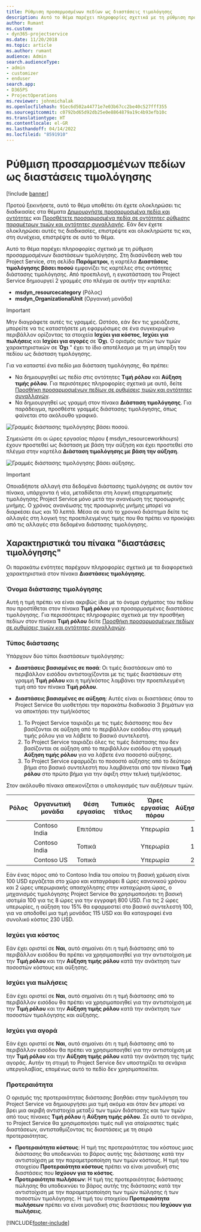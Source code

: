 ```yaml
---
title: Ρύθμιση προσαρμοσμένων πεδίων ως διαστάσεις τιμολόγησης
description: Αυτό το θέμα παρέχει πληροφορίες σχετικά με τη ρύθμιση προσαρμοσμένων διαστάσεων τιμολόγησης.
author: Rumant
ms.custom:
- dyn365-projectservice
ms.date: 11/20/2018
ms.topic: article
ms.author: rumant
audience: Admin
search.audienceType:
- admin
- customizer
- enduser
search.app:
- D365PS
- ProjectOperations
ms.reviewer: johnmichalak
ms.openlocfilehash: 91ec6d502a44771e7e03b67cc2be40c527fff355
ms.sourcegitcommit: c0792bd65d92db25e0e8864879a19c4b93efb10c
ms.translationtype: HT
ms.contentlocale: el-GR
ms.lasthandoff: 04/14/2022
ms.locfileid: "8591910"
---
```

# <a name="setting-up-custom-fields-as-pricing-dimensions"></a>Ρύθμιση προσαρμοσμένων πεδίων ως διαστάσεις τιμολόγησης 

[!include [banner](../includes/psa-now-project-operations.md)]

Προτού ξεκινήσετε, αυτό το θέμα υποθέτει ότι έχετε ολοκληρώσει τις διαδικασίες στα θέματα [Δημιουργήστε προσαρμοσμένα πεδία και οντότητες](create-custom-fields-entities.md) και [Προσθέτετε προσαρμοσμένα πεδία σε οντότητες ρύθμισης παραμέτρων τιμών και οντότητες συναλλαγής](field-references.md). Εάν δεν έχετε ολοκληρώσει αυτές τις διαδικασίες, επιστρέψτε και ολοκληρώστε τις και, στη συνέχεια, επιστρέψτε σε αυτό το θέμα. 

Αυτό το θέμα παρέχει πληροφορίες σχετικά με τη ρύθμιση προσαρμοσμένων διαστάσεων τιμολόγησης. Στη διασύνδεση web του Project Service, στη σελίδα **Παράμετροι**, η καρτέλα **Διαστάσεις τιμολόγησης βάσει ποσού** εμφανίζει τις καρτέλες στις οντότητες διάστασης τιμολόγησης. Από προεπιλογή, η εγκατάσταση του Project Service δημιουργεί 2 γραμμές στο πλέγμα σε αυτήν την καρτέλα:

- **msdyn_resourcecategory** (Ρόλος)
- **msdyn_OrganizationalUnit** (Οργανική μονάδα)

> [!IMPORTANT]
> Μην διαγράφετε αυτές τις γραμμές. Ωστόσο, εάν δεν τις χρειάζεστε, μπορείτε να τις καταστήσετε μη εφαρμόσιμες σε ένα συγκεκριμένο περιβάλλον ορίζοντας τα στοιχεία **Ισχύει για κόστος**, **Ισχύει για πωλήσεις** και **Ισχύει για αγορές** σε **Όχι**. Ο ορισμός αυτών των τιμών χαρακτηριστικών σε **Όχι** " έχει το ίδιο αποτέλεσμα με τη μη ύπαρξη του πεδίου ως διάσταση τιμολόγησης.

Για να καταστεί ένα πεδίο μια διάσταση τιμολόγησης, θα πρέπει:

- Να δημιουργηθεί ως πεδίο στις οντότητες **Τιμή ρόλου** και **Αύξηση τιμής ρόλου**. Για περισότερες πληροφορίες σχετικά με αυτό, δείτε [Προσθήκη προσαρμοσμένων πεδίων σε ρυθμίσεις τιμών και οντότητες συναλλαγών](field-references.md).
- Να δημιουργηθεί ως γραμμή στον πίνακα **Διάσταση τιμολόγησης**. Για παράδειγμα, προσθέστε γραμμές διάστασης τιμολόγησης, όπως φαίνεται στο ακόλουθο γραφικό. 

![Γραμμές διάστασης τιμολόγησης βάσει ποσού.](media/Amt-based-PD.png)

Σημειώστε ότι οι ώρες εργασίας πόρου **(** msdyn_resourceworkhours) έχουν προστεθεί ως διάσταση με βάση την αύξηση και έχει προστεθεί στο πλέγμα στην καρτέλα **Διάσταση τιμολόγησης με βάση την αύξηση**.

![Γραμμές διάστασης τιμολόγησης βάσει αύξησης.](media/Markup-based-PD.png)

> [!IMPORTANT]
> Οποιαδήποτε αλλαγή στα δεδομένα διάστασης τιμολόγησης σε αυτόν τον πίνακα, υπάρχοντα ή νέα, μεταδίδεται στη λογική επιχειρηματικής τιμολόγησης Project Service μόνο μετά την ανανέωση της προσωρινής μνήμης. Ο χρόνος ανανέωσης της προσωρινής μνήμης μπορεί να διαρκέσει έως και 10 λεπτά. Μέσα σε αυτό το χρονικό διάστημα δείτε τις αλλαγές στη λογική της προεπιλεγμένης τιμής που θα πρέπει να προκύψει από τις αλλαγές στα δεδομένα διάστασης τιμολόγησης.


## <a name="attributes-of-the-pricing-dimensions-table"></a>Χαρακτηριστικά του πίνακα "διαστάσεις τιμολόγησης"
Οι παρακάτω ενότητες παρέχουν πληροφορίες σχετικά με τα διαφορετικά χαρακτηριστικά στον πίνακα **Διαστάσεις τιμολόγησης**.

### <a name="pricing-dimension-name"></a>Όνομα διάστασης τιμολόγησης
Αυτή η τιμή πρέπει να είναι ακριβώς ίδια με το όνομα σχήματος του πεδίου που προστίθεται στον πίνακα **Τιμή ρόλου** για προσαρμοσμένες διαστάσεις τιμολόγησης. Για περισσότερες πληροφορίες σχετικά με την προσθήκη πεδίων στον πίνακα **Τιμή ρόλου** δείτε [Προσθήκη προσαρμοσμένων πεδίων σε ρυθμίσεις τιμών και οντότητες συναλλαγών](field-references.md).

### <a name="type-of-dimension"></a>Τύπος διάστασης
Υπάρχουν δύο τύποι διαστάσεων τιμολόγησης:
  
  - **Διαστάσεις βασισμένες σε ποσά**: Οι τιμές διαστάσεων από το περιβάλλον εισόδου αντιστοιχίζονται με τις τιμές διαστάσεων στη γραμμή **Τιμή ρόλου** και η τιμή/κόστος λαμβάνει την προεπιλεγμένη τιμή από τον πίνακα **Τιμή ρόλου**.
  - **Διαστάσεις βασισμένες σε αύξηση**: Αυτές είναι οι διαστάσεις όπου το Project Service θα υιοθετήσει την παρακάτω διαδικασία 3 βημάτων για να αποκτήσει την τιμή/κόστος
 
    1. Το Project Service ταιριάζει με τις τιμές διάστασης που δεν βασίζονται σε αύξηση από το περιβάλλον εισόδου στη γραμμή τιμής ρόλου για να λάβετε το βασικό συντελεστή.
    2. Το Project Service ταιριάζει όλες τις τιμές διάστασης που δεν βασίζονται σε αύξηση από το περιβάλλον εισόδου στη γραμμή **Αύξηση τιμής ρόλου** για να λάβετε ένα ποσοστό αύξησης.
    3. Το Project Service εφαρμόζει το ποσοστό αύξησης από το δεύτερο βήμα στο βασικό συντελεστή που λαμβάνεται από τον πίνακα **Τιμή ρόλου** στο πρώτο βήμα για την άφιξη στην τελική τιμή/κόστος.
   
   Στον ακόλουθο πίνακα απεικονίζεται ο υπολογισμός των αυξήσεων τιμών.
  
| Ρόλος        | Οργανωτική μονάδα    |Θέση εργασίας      |Τυπικός τίτλος      |Ώρες εργασίας πόρου      |  Αύξηση|
| ------------|-------------|-------------------|--------------------|-------------------------|--------:|
|             | Contoso India|Επιτόπου            |                    |Υπερωρία                 |15     |
|             | Contoso India|Τοπικά             |                    |Υπερωρία                 |10     |
|             | Contoso US   |Τοπικά             |                    |Υπερωρία                 |20     |


Εάν ένας πόρος από το Contoso India του οποίου τη βασική χρέωση είναι 100 USD εργάζεται στο χώρο και καταγράφει 8 ώρες κανονικού χρόνου και 2 ώρες υπερωριακής απασχόλησης στην καταχώριση ώρας, ο μηχανισμός τιμολόγησης Project Service θα χρησιμοποιήσει τη βασική ισοτιμία 100 για τις 8 ώρες για την εγγραφή 800 USD. Για τις 2 ώρες υπερωρίες, η αύξηση του 15% θα εφαρμοστεί στο βασικό συντελεστή 100, για να αποδοθεί μια τιμή μονάδας 115 USD και θα καταγραφεί ένα συνολικό κόστος 230 USD.

### <a name="applicable-to-cost"></a>Ισχύει για κόστος 
Εάν έχει οριστεί σε **Ναι**, αυτό σημαίνει ότι η τιμή διάστασης από το περιβάλλον εισόδου θα πρέπει να χρησιμοποιηθεί για την αντιστοίχιση με την **Τιμή ρόλου** και την **Αύξηση τιμής ρόλου** κατά την ανάκτηση των ποσοστών κόστους και αύξησης.

### <a name="applicable-to-sales"></a>Ισχύει για πωλήσεις
Εάν έχει οριστεί σε **Ναι**, αυτό σημαίνει ότι η τιμή διάστασης από το περιβάλλον εισόδου θα πρέπει να χρησιμοποιηθεί για την αντιστοίχιση με την **Τιμή ρόλου** και την **Αύξηση τιμής ρόλου** κατά την ανάκτηση των ποσοστών τιμολόγησης και αύξησης.

### <a name="applicable-to-purchase"></a>Ισχύει για αγορά
Εάν έχει οριστεί σε **Ναι**, αυτό σημαίνει ότι η τιμή διάστασης από το περιβάλλον εισόδου θα πρέπει να χρησιμοποιηθεί για την αντιστοίχιση με την **Τιμή ρόλου** και την **Αύξηση τιμής ρόλου** κατά την ανάκτηση της τιμής αγοράς. Αυτήν τη στιγμή το Project Service δεν υποστηρίζει τα σενάρια υπεργολαβίας, επομένως αυτό το πεδίο δεν χρησιμοποιείται. 

### <a name="priority"></a>Προτεραιότητα
Ο ορισμός της προτεραιότητας διάστασης βοηθάει στην τιμολόγηση του Project Service να δημιουργήσει μια τιμή ακόμα και όταν δεν μπορεί να βρει μια ακριβή αντιστοιχία μεταξύ των τιμών διάστασης και των τιμών από τους πίνακες **Τιμή ρόλου** ή **Αύξηση τιμής ρόλου**. Σε αυτό το σενάριο, το Project Service θα χρησιμοποιήσει τιμές null για αταίριαστες τιμές διαστάσεων, αντισταθμίζοντας τις διαστάσεις με τη σειρά προτεραιότητας.

- **Προτεραιότητα κόστους**: Η τιμή της προτεραιότητας του κόστους μιας διάστασης θα υποδεικνύει το βάρος αυτής της διάστασης κατά την αντιστοίχιση με την παραμετροποίηση των τιμών κόστους. Η τιμή του στοιχείου **Προτεραιότητα κόστους** πρέπει να είναι μοναδική στις διαστάσεις που **Ισχύουν για το κόστος**.
- **Προτεραιότητα πωλήσεων**: Η τιμή της προτεραιότητας διάστασης πώλησης θα υποδεικνύει το βάρος αυτής της διάστασης κατά την αντιστοίχιση με την παραμετροποίηση των τιμών πώλησης ή των ποσοστών τιμολόγησης. Η τιμή του στοιχείου **Προτεραιότητα πωλήσεων** πρέπει να είναι μοναδική στις διαστάσεις που **Ισχύουν για πωλήσεις**.


[!INCLUDE[footer-include](../includes/footer-banner.md)]
